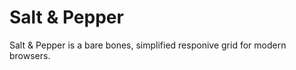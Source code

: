 Salt & Pepper
========

Salt & Pepper is a bare bones, simplified responive grid for modern browsers.
